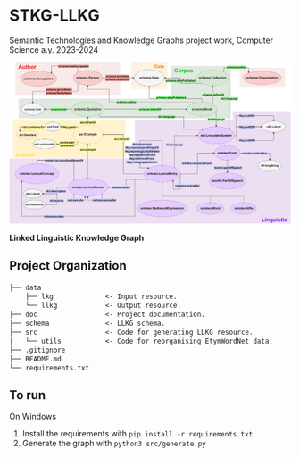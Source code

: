 # STKG-LLKG
Semantic Technologies and Knowledge Graphs project work, Computer Science a.y. 2023-2024



![Linked Linguistic Knowledge Graph](/doc/img/LLKG.svg "Linked Linguistic Knowledge Graph")  

**Linked Linguistic Knowledge Graph**

Project Organization
------------

    ├── data               
        ├── lkg             <- Input resource.
        └── llkg            <- Output resource.
    ├── doc                 <- Project documentation.  
    ├── schema              <- LLKG schema.
    ├── src                 <- Code for generating LLKG resource.
    |   └── utils           <- Code for reorganising EtymWordNet data.
    ├── .gitignore
    ├── README.md
    └── requirements.txt


To run
------------
On Windows
1. Install the requirements with `pip install -r requirements.txt`
2. Generate the graph with `python3 src/generate.py`